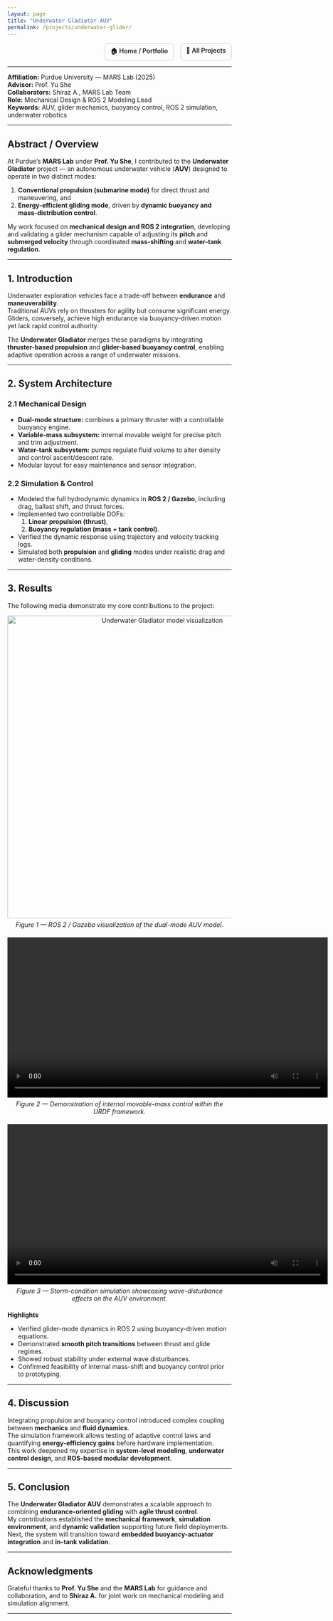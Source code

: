```yaml
---
layout: page
title: "Underwater Gladiator AUV"
permalink: /projects/underwater-glider/
---
```


<div style="display:flex; justify-content:flex-end; gap:15px; margin-bottom:10px;">
  <a href="/portfolio/" style="font-weight:600; text-decoration:none; border:1px solid #ccc; padding:6px 12px; border-radius:6px;">🏠 Home / Portfolio</a>
  <a href="{{ site.baseurl }}/projects/" style="font-weight:600; text-decoration:none; border:1px solid #ccc; padding:6px 12px; border-radius:6px;">📂 All Projects</a>
</div>

---

**Affiliation:** Purdue University — MARS Lab (2025)  
**Advisor:** Prof. Yu She  
**Collaborators:** Shiraz A., MARS Lab Team  
**Role:** Mechanical Design & ROS 2 Modeling Lead  
**Keywords:** AUV, glider mechanics, buoyancy control, ROS 2 simulation, underwater robotics  

---

## Abstract / Overview
At Purdue’s **MARS Lab** under **Prof. Yu She**, I contributed to the **Underwater Gladiator** project — an autonomous underwater vehicle (**AUV**) designed to operate in two distinct modes:  
1. **Conventional propulsion (submarine mode)** for direct thrust and maneuvering, and  
2. **Energy-efficient gliding mode**, driven by **dynamic buoyancy and mass-distribution control**.

My work focused on **mechanical design and ROS 2 integration**, developing and validating a glider mechanism capable of adjusting its **pitch** and **submerged velocity** through coordinated **mass-shifting** and **water-tank regulation**.

---

## 1. Introduction
Underwater exploration vehicles face a trade-off between **endurance** and **maneuverability**.  
Traditional AUVs rely on thrusters for agility but consume significant energy.  
Gliders, conversely, achieve high endurance via buoyancy-driven motion yet lack rapid control authority.  

The **Underwater Gladiator** merges these paradigms by integrating **thruster-based propulsion** and **glider-based buoyancy control**, enabling adaptive operation across a range of underwater missions.

---

## 2. System Architecture

### 2.1 Mechanical Design
- **Dual-mode structure:** combines a primary thruster with a controllable buoyancy engine.  
- **Variable-mass subsystem:** internal movable weight for precise pitch and trim adjustment.  
- **Water-tank subsystem:** pumps regulate fluid volume to alter density and control ascent/descent rate.  
- Modular layout for easy maintenance and sensor integration.

### 2.2 Simulation & Control
- Modeled the full hydrodynamic dynamics in **ROS 2 / Gazebo**, including drag, ballast shift, and thrust forces.  
- Implemented two controllable DOFs:  
  1. **Linear propulsion (thrust)**,  
  2. **Buoyancy regulation (mass + tank control)**.  
- Verified the dynamic response using trajectory and velocity tracking logs.  
- Simulated both **propulsion** and **gliding** modes under realistic drag and water-density conditions.

---

## 3. Results
The following media demonstrate my core contributions to the project:

<div style="text-align:center; margin:10px 0 20px;">
  <img src="/portfolio/assets/images/glider/model.png" width="680px" alt="Underwater Gladiator model visualization">
  <p style="margin-top:6px;"><em>Figure 1 — ROS 2 / Gazebo visualization of the dual-mode AUV model.</em></p>
</div>

<div style="text-align:center; margin:20px 0;">
  <video width="720" controls>
    <source src="/portfolio/assets/images/glider/movable_mass.mp4" type="video/mp4">
    Your browser does not support the video tag.
  </video>
  <p style="margin-top:6px;"><em>Figure 2 — Demonstration of internal movable-mass control within the URDF framework.</em></p>
</div>

<div style="text-align:center; margin:20px 0;">
  <video width="720" controls>
    <source src="/portfolio/assets/images/glider/Storm_simulation.mp4" type="video/mp4">
    Your browser does not support the video tag.
  </video>
  <p style="margin-top:6px;"><em>Figure 3 — Storm-condition simulation showcasing wave-disturbance effects on the AUV environment.</em></p>
</div>

**Highlights**
- Verified glider-mode dynamics in ROS 2 using buoyancy-driven motion equations.  
- Demonstrated **smooth pitch transitions** between thrust and glide regimes.  
- Showed robust stability under external wave disturbances.  
- Confirmed feasibility of internal mass-shift and buoyancy control prior to prototyping.

---

## 4. Discussion
Integrating propulsion and buoyancy control introduced complex coupling between **mechanics** and **fluid dynamics**.  
The simulation framework allows testing of adaptive control laws and quantifying **energy-efficiency gains** before hardware implementation.  
This work deepened my expertise in **system-level modeling**, **underwater control design**, and **ROS-based modular development**.

---

## 5. Conclusion
The **Underwater Gladiator AUV** demonstrates a scalable approach to combining **endurance-oriented gliding** with **agile thrust control**.  
My contributions established the **mechanical framework**, **simulation environment**, and **dynamic validation** supporting future field deployments.  
Next, the system will transition toward **embedded buoyancy-actuator integration** and **in-tank validation**.

---

## Acknowledgments
Grateful thanks to **Prof. Yu She** and the **MARS Lab** for guidance and collaboration, and to **Shiraz A.** for joint work on mechanical modeling and simulation alignment.

---

<!-- MathJax (if any light equations are later added) -->
<script>
window.MathJax = {
  tex: { inlineMath: [['$','$'], ['\\(','\\)']] },
  svg: { fontCache: 'global' }
};
</script>
<script src="https://cdn.jsdelivr.net/npm/mathjax@3/es5/tex-mml-chtml.js" async></script>
